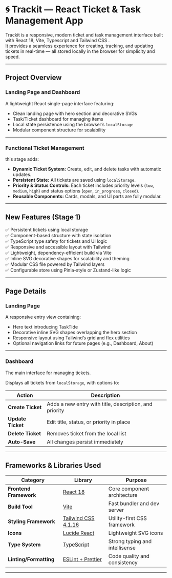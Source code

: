 # 🌀 Trackit — React Ticket & Task Management App

Trackit is a responsive, modern ticket and task management interface built with React 18, Vite, Typescript and Tailwind CSS .  
It provides a seamless experience for creating, tracking, and updating tickets in real-time — all stored locally in the browser for simplicity and speed.

---

## Project Overview

###  Landing Page and Dashboard

A lightweight React single-page interface featuring:

- Clean landing page with hero section and decorative SVGs  
- Task/Ticket dashboard for managing items  
- Local state persistence using the browser’s `localStorage`  
- Modular component structure for scalability  

---

###  Functional Ticket Management

 this stage adds:

- **Dynamic Ticket System:** Create, edit, and delete tasks with automatic updates.  
- **Persistent State:** All tickets are saved using `localStorage`.  
- **Priority & Status Controls:** Each ticket includes priority levels (`low`, `medium`, `high`) and status options (`open`, `in_progress`, `closed`).  
- **Reusable Components:** Cards, modals, and UI parts are fully modular.  

---

## New Features (Stage 1)

✅ Persistent tickets using local storage  
✅ Component-based structure with state isolation  
✅ TypeScript type safety for tickets and UI logic  
✅ Responsive and accessible layout with Tailwind  
✅ Lightweight, dependency-efficient build via Vite  
✅ Inline SVG decorative shapes for scalability and theming  
✅ Modular CSS file powered by Tailwind layers  
✅ Configurable store using Pinia-style or Zustand-like logic  

---

## Page Details

### Landing Page
A responsive entry view containing:

- Hero text introducing TaskTide  
- Decorative inline SVG shapes overlapping the hero section  
- Responsive layout using Tailwind’s grid and flex utilities  
- Optional navigation links for future pages (e.g., Dashboard, About)

---

### Dashboard
The main interface for managing tickets.

Displays all tickets from `localStorage`, with options to:

| Action | Description |
|---------|-------------|
| **Create Ticket** | Adds a new entry with title, description, and priority |
| **Update Ticket** | Edit title, status, or priority in place |
| **Delete Ticket** | Removes ticket from the local list |
| **Auto-Save** | All changes persist immediately |

---

## Frameworks & Libraries Used

| Category | Library | Purpose |
|-----------|----------|----------|
| **Frontend Framework** | [React 18](https://react.dev/) | Core component architecture |
| **Build Tool** | [Vite](https://vitejs.dev/) | Fast bundler and dev server |
| **Styling Framework** | [Tailwind CSS 4.1.16](https://tailwindcss.com/) | Utility-first CSS framework |
| **Icons** | [Lucide React](https://lucide.dev/) | Lightweight SVG icons |
| **Type System** | [TypeScript](https://www.typescriptlang.org/) | Strong typing and intellisense |
| **Linting/Formatting** | [ESLint + Prettier](https://eslint.org/) | Code quality and consistency |

---


